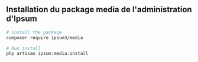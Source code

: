 ## Installation du package media de l'administration d'Ipsum

``` bash
# install the package
composer require ipsum3/media

# Run install
php artisan ipsum:media:install
```

